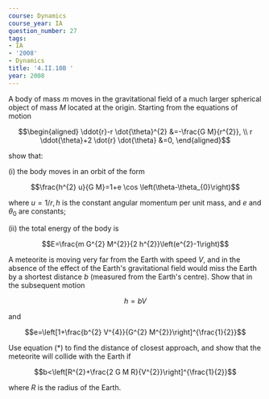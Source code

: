 ```yaml
---
course: Dynamics
course_year: IA
question_number: 27
tags:
- IA
- '2008'
- Dynamics
title: '4.II.10B '
year: 2008
---
```



A body of mass $m$ moves in the gravitational field of a much larger spherical object of mass $M$ located at the origin. Starting from the equations of motion

$$\begin{aligned}
\ddot{r}-r \dot{\theta}^{2} &=-\frac{G M}{r^{2}}, \\
r \ddot{\theta}+2 \dot{r} \dot{\theta} &=0,
\end{aligned}$$

show that:

(i) the body moves in an orbit of the form

$$\frac{h^{2} u}{G M}=1+e \cos \left(\theta-\theta_{0}\right)$$

where $u=1 / r, h$ is the constant angular momentum per unit mass, and $e$ and $\theta_{0}$ are constants;

(ii) the total energy of the body is

$$E=\frac{m G^{2} M^{2}}{2 h^{2}}\left(e^{2}-1\right)$$

A meteorite is moving very far from the Earth with speed $V$, and in the absence of the effect of the Earth's gravitational field would miss the Earth by a shortest distance $b$ (measured from the Earth's centre). Show that in the subsequent motion

$$h=b V$$

and

$$e=\left[1+\frac{b^{2} V^{4}}{G^{2} M^{2}}\right]^{\frac{1}{2}}$$

Use equation $(*)$ to find the distance of closest approach, and show that the meteorite will collide with the Earth if

$$b<\left[R^{2}+\frac{2 G M R}{V^{2}}\right]^{\frac{1}{2}}$$

where $R$ is the radius of the Earth.